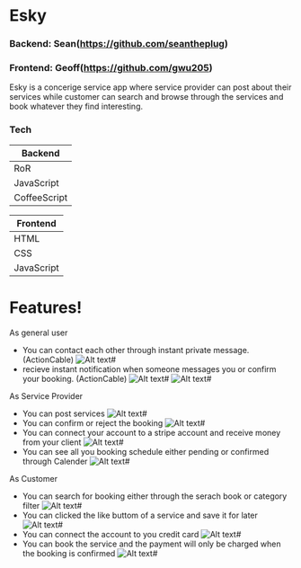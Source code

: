 # Esky

### Backend: Sean(https://github.com/seantheplug) 
### Frontend: Geoff(https://github.com/gwu205)

Esky is a concerige service app where service provider can post about their services while customer can search and browse through the services and book whatever they find interesting.

### Tech
| Backend |  
| ------ | 
| RoR |  
| JavaScript |  
| CoffeeScript |  

| Frontend |  
| ------ | 
| HTML |  
| CSS |  
| JavaScript |  

# Features!
As general user
  - You can contact each other through instant private message. (ActionCable)
  ![Alt text](app/assets/images/message_example.png?raw=true "Title")#
  - recieve instant notification when someone messages you or confirm your booking. (ActionCable)
  ![Alt text](app/assets/images/notification_example.png?raw=true "Title")#
  ![Alt text](app/assets/images/notifications_view.png?raw=true "Title")#
  
As Service Provider
  - You can post services 
  ![Alt text](app/assets/images/add_service.png?raw=true "Title")#
  - You can confirm or reject the booking
  ![Alt text](app/assets/images/confirmed_booking.png?raw=true "Title")#
  - You can connect your account to a stripe account and receive money from your client
  ![Alt text](app/assets/images/connect_to_stripe_connect.png?raw=true "Title")#
  - You can see all you booking schedule either pending or confirmed through Calender
  ![Alt text](app/assets/images/schedule_example.png?raw=true "Title")#
  
As Customer 
  - You can search for booking either through the serach book or category filter
  ![Alt text](app/assets/images/search_example.png?raw=true "Title")#
  - You can clicked the like buttom of a service and save it for later 
  ![Alt text](app/assets/images/like_feature_example.png?raw=true "Title")#
  - You can connect the account to you credit card 
  ![Alt text](app/assets/images/credit_card_example.png?raw=true "Title")#
  - You can book the service and the payment will only be charged when the booking is confirmed
  ![Alt text](app/assets/images/customer_booking.png?raw=true "Title")#
 

 











